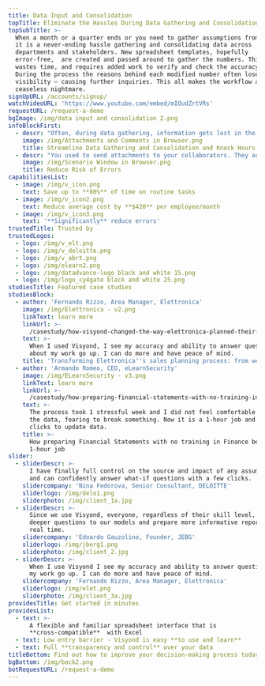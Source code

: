 ```yaml
---
title: Data Input and Consolidation
topTitle: Eliminate the Hassles During Data Gathering and Consolidation
topSubTitle: >-
  When a month or a quarter ends or you need to gather assumptions from experts,
  it is a never-ending hassle gathering and consolidating data across
  departments and stakeholders. New spreadsheet templates, hopefully
  error-free,  are created and passed around to gather the numbers. This often
  wastes time, and requires added work to verify and check the accuracy of data.
  During the process the reasons behind each modified number often loses its
  visibility – causing further inquiries. This all makes the workflow a
  ceaseless nightmare.
signUpURL: /accounts/signup/
watchVideoURL: 'https://www.youtube.com/embed/mIOudZrtVRs'
requestURL: /request-a-demo
bgImage: /img/data input and consolidation 2.png
infoBlockFirst:
  - descr: "Often, during data gathering, information gets lost in the endless stream of emails, inputs are added to the wrong cells, and outdated versions of the templates are floating around leaving everyone involved in the process confused and frustrated. With Visyond  you don’t have to worry about this anymore:\n\n* Automatically _update layout changes maintaining complete synchronization_ and data accuracy with _Visyond’s Template Manager_\r\n* Capture and _store all supporting data_, comments, and collaborators identification within Visyond, allowing complete transparency while _eliminating risk of losing data_\n* Compare data from departments, territories, sold services, or products _side by side with ease_\n* Create _multiple “what-if” scenarios_ with just a few clicks\r\n\n\nThe _spreadsheet owner maintains complete control and visibility_ over the entire data gathering process. This _eradicates rework and manual auditing_ due to manually handling and linking spreadsheets. \r\n\r\n\nVisyond makes the data gathering process efficient allowing you to _cut days worth of effort down to minutes_. It _eliminates the need for all the manual processes_ that are inherent with spreadsheets. \r\n"
    image: /img/Attachments and Comments in Browser.png
    title: Streamline Data Gathering and Consolidation and Knock Hours Off Your Time
  - descr: "You used to send attachments to your collaborators. They accidentally changed layout or entered numbers in the wrong units. You had to spend days checking and rectifying all this, never being sure it was all correct. With Visyond you can:\r\n\r\n* Improve collaboration among business units by _notifying data requirements_ to each user\r\n* Securely _share only parts of the spreadsheet_ and allow only authorized business units or colleagues to view and modify their required portion – eliminating the need to email files and version chaos\r\n* Define cells, worksheets, dashboards and slides that can be viewed and/or updated\r\n* Get a _consolidated, always up to date spreadsheet_ as data gets synchronized at each iteration or change\r\n"
    image: /img/Scenario Window in Browser.png
    title: Reduce Risk of Errors
capabilitiesList:
  - image: /img/v_icon.png
    text: Save up to **80%** of time on routine tasks
  - image: /img/v_icon2.png
    text: Reduce average cost by **$420** per employee/month
  - image: /img/v_icon3.png
    text: '**Significantly** reduce errors'
trustedTitle: Trusted by
trustedLogos:
  - logo: /img/v_elt.png
  - logo: /img/v_deloitte.png
  - logo: /img/v_abrt.png
  - logo: /img/elearn2.png
  - logo: /img/datadvance-logo black and white 15.png
  - logo: /img/logo_cy4gate black and white 25.png
studiesTitle: Featured case studies
studiesBlock:
  - author: 'Fernando Rizzo, Area Manager, Elettronica'
    image: /img/Elettronica - v2.png
    linkText: learn more
    linkUrl: >-
      /casestudy/how-visyond-changed-the-way-elettronica-planned-their-sales-and-shortened-the-process-from-weeks-to-hours/
    text: >-
      When I used Visyond, I see my accuracy and ability to answer questions
      about my work go up. I can do more and have peace of mind.
    title: 'Transforming Elettronica''s sales planning process: from weeks to hours'
  - author: 'Armando Romeo, CEO, eLearnSecurity'
    image: /img/ELearnSecurity - v3.png
    linkText: learn more
    linkUrl: >-
      /casestudy/how-preparing-financial-statements-with-no-training-in-finance-became-a-1-hour-job/
    text: >-
      The process took 1 stressful week and I did not feel comfortable to update
      the data, fearing to break something. Now it is a 1-hour job and a few
      clicks to update data.
    title: >-
      How preparing Financial Statements with no training in Finance became a
      1-hour job
slider:
  - sliderDescr: >-
      I have finally full control on the source and impact of any assumptions,
      and can confidently answer what-if questions with a few clicks.
    slidercompany: 'Nina Fedorova, Senior Consultant, DELOITTE'
    sliderlogo: /img/delo1.png
    sliderphoto: /img/client_1a.jpg
  - sliderDescr: >-
      Since we use Visyond, everyone, regardless of their skill level, can ask
      deeper questions to our models and prepare more informative reports in
      real time.
    slidercompany: 'Edoardo Gauzolino, Founder, JEBG'
    sliderlogo: /img/jberg1.png
    sliderphoto: /img/client_2.jpg
  - sliderDescr: >-
      When I use Visyond I see my accuracy and ability to answer questions about
      my work go up. I can do more and have peace of mind.
    slidercompany: 'Fernando Rizzo, Area Manager, Elettronica'
    sliderlogo: /img/elet.png
    sliderphoto: /img/client_3a.jpg
providesTitle: Get started in minutes
providesList:
  - text: >-
      A flexible and familiar spreadsheet interface that is
      **cross-compatible**  with Excel
  - text: Low entry barrier - Visyond is easy **to use and learn**
  - text: Full **transparency and control** over your data
titleBottom: Find out how to improve your decision-making process today
bgBottom: /img/back2.png
botRequestURL: /request-a-demo
---
```



